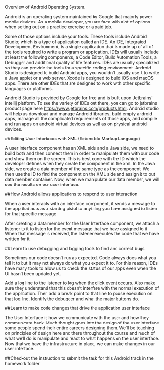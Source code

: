 Overview of Android Operating System.

Android is an operating system maintained by Google that majorly power mobile devices. As a mobile developer, you are face with alot of options when setting out on a practice exercise or a paid job.

Some of those options include your tools. These tools include Android Studio; which is a type of application called an IDE. An IDE, Integrated Development Environment, is a single application that is made up of all of the tools required to write a program or application. IDEs will usually include at least the following components, a Code Editor, Build Automation Tools, a Debugger and additional quality of life features. IDEs are usually specialized so they can provide the tools for a specific coding environment. Android Studio is designed to build Android apps, you wouldn’t usually use it to write a Java applet or a web server. Xcode is designed to build iOS and macOS apps. There are other IDEs that are designed to work with other specific languages or platforms.

Android Studio is provided by Google for free and is built upon Jetbrains’ intellij platform. To see the variety of IDEs out there, you can go to jetbrains product page here https://www.jetbrains.com/products.html. Android studio will help us download and manage Android libraries, build empty android apps, manage all the complicated requirements of those apps, and compile and run apps on android virtual devices as well as on physical android devices.

##Editing User Interfaces with XML (Extensible Markup Language)

A user interface component has an XML side and a Java side, we need to build both and then connect them in order to manipulate them with our code and show them on the screen. This is best done with the ID which the developer defines when they create the component in the xml. In the Java side, we create a data member of the same type as the component. We then use the ID to find the component on the XML side and assign it to out data member container. Now, when we manipulate our data member, we will see the results on our user interface.

##How Android allows applications to respond to user interaction

When a user interacts with an interface component, it sends a message to the app that acts as a starting pistol to anything you have assigned to listen for that specific message

After creating a data member for the User Interface component, we attach a listener to it to listen for the event message that we have assigned to it When that message is received, the listener executes the code that we have written for it

##Learn to use debugging and logging tools to find and correct bugs

Sometimes our code doesn’t run as expected. Code always does what you tell it to but it may not always do what you expect it to. For this reason, IDEs have many tools to allow us to check the status of our apps even when the UI hasn’t been updated yet.

Add a log line to the listener to log when the click event occurs. Also make sure they understand that this doesn’t interfere with the normal execution of the application. Then add a break point to that line to pause execution on that log line. Identify the debugger and what the major buttons do. 

##Learn to make code changes that drive the application user interface

The User Interface is how we communicate with the user and how they communicate back. Much thought goes into the design of the user interface some people spend their entire careers designing them. We’ll be touching on principles of design here and there throughout the course and much of what we’ll do is manipulate and react to what happens on the user interface. Now that we have the infrastructure in place, we can make changes in our user interface.

##Checkout the instruction to submit the task for this Android track in the homework folder